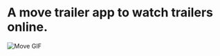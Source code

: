 # A move trailer app to watch trailers online.
![Move GIF](https://media.giphy.com/media/ROjQkvpyTkceuxwwkw/giphy.gif)
